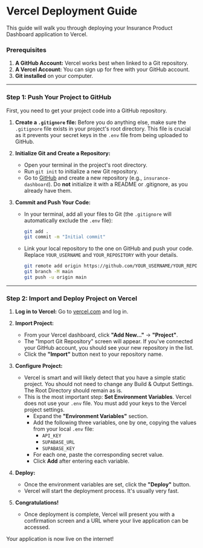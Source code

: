 
# Vercel Deployment Guide

This guide will walk you through deploying your Insurance Product Dashboard application to Vercel.

### Prerequisites
1.  **A GitHub Account:** Vercel works best when linked to a Git repository.
2.  **A Vercel Account:** You can sign up for free with your GitHub account.
3.  **Git installed** on your computer.

---

### Step 1: Push Your Project to GitHub

First, you need to get your project code into a GitHub repository.

1.  **Create a `.gitignore` file:** Before you do anything else, make sure the `.gitignore` file exists in your project's root directory. This file is crucial as it prevents your secret keys in the `.env` file from being uploaded to GitHub.

2.  **Initialize Git and Create a Repository:**
    *   Open your terminal in the project's root directory.
    *   Run `git init` to initialize a new Git repository.
    *   Go to [GitHub](https://github.com/new) and create a new repository (e.g., `insurance-dashboard`). Do **not** initialize it with a README or .gitignore, as you already have them.

3.  **Commit and Push Your Code:**
    *   In your terminal, add all your files to Git (the `.gitignore` will automatically exclude the `.env` file):
        ```bash
        git add .
        git commit -m "Initial commit"
        ```
    *   Link your local repository to the one on GitHub and push your code. Replace `YOUR_USERNAME` and `YOUR_REPOSITORY` with your details.
        ```bash
        git remote add origin https://github.com/YOUR_USERNAME/YOUR_REPOSITORY.git
        git branch -M main
        git push -u origin main
        ```

---

### Step 2: Import and Deploy Project on Vercel

1.  **Log in to Vercel:** Go to [vercel.com](https://vercel.com) and log in.

2.  **Import Project:**
    *   From your Vercel dashboard, click **"Add New..."** -> **"Project"**.
    *   The "Import Git Repository" screen will appear. If you've connected your GitHub account, you should see your new repository in the list.
    *   Click the **"Import"** button next to your repository name.

3.  **Configure Project:**
    *   Vercel is smart and will likely detect that you have a simple static project. You should not need to change any Build & Output Settings. The Root Directory should remain as is.
    *   This is the most important step: **Set Environment Variables**. Vercel does not use your `.env` file. You must add your keys to the Vercel project settings.
        *   Expand the **"Environment Variables"** section.
        *   Add the following three variables, one by one, copying the values from your local `.env` file:
            *   `API_KEY`
            *   `SUPABASE_URL`
            *   `SUPABASE_KEY`
        *   For each one, paste the corresponding secret value.
        *   Click **Add** after entering each variable.

4.  **Deploy:**
    *   Once the environment variables are set, click the **"Deploy"** button.
    *   Vercel will start the deployment process. It's usually very fast.

5.  **Congratulations!**
    *   Once deployment is complete, Vercel will present you with a confirmation screen and a URL where your live application can be accessed.

Your application is now live on the internet!
